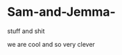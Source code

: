 # Sam-and-Jemma-
stuff and shit

<html>
  <head></head>
  <body>
    <title>WE ARE THE BEST</title>
    <p> we are cool and so very clever</P>
    </body>
  </html>
